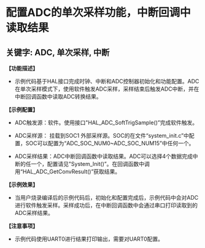 # 配置ADC的单次采样功能，中断回调中读取结果
## 关键字: ADC, 单次采样, 中断

**【功能描述】**
+ 示例代码基于HAL接口完成时钟、中断和ADC控制器初始化和功能配置。ADC在单次采样模式下，使用软件触发ADC采样，采样结束后触发ADC中断，并在中断回调函数中读取ADC转换结果。

**【示例配置】**
+ ADC触发源：软件。使用接口"HAL_ADC_SoftTrigSample()”完成软件触发。

+ ADC采样源： 挂载到SOC1 外部采样源。SOC的在文件“system_init.c”中配置，SOC可以配置为“ADC_SOC_NUM0~ADC_SOC_NUM15”中任何一个。

+ ADC采样结果：ADC中断回调函数中读取结果。ADC可以选择4个数据完成中断的任一个，配置请见"System_Init()”。在回调函数中调用“HAL_ADC_GetConvResult()”获取结果。

**【示例效果】**
+ 当用户烧录编译后的示例代码后，初始化和配置完成后，示例代码中会对ADC进行软件触发采样。采样成功后，在中断回调函数中会通过串口打印读取到的ADC采样结果。

**【注意事项】**
+ 示例代码使用UART0进行结果打印输出，需要对UART0配置。
